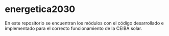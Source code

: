 # energetica2030
En este repositorio se encuentran los módulos con el código desarrollado e implementado para el correcto funcionamiento de la CEIBA solar.
